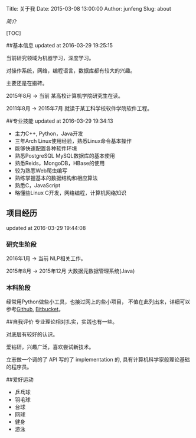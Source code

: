 Title: 关于我
Date: 2015-03-08 13:00:00
Author: junfeng
Slug: about

*简介*

[TOC]

##基本信息
updated at 2016-03-29 19:25:15

当前研究领域为机器学习，深度学习。

对操作系统，网络，编程语言，数据库都有较大的兴趣。

主要还是在搬砖。

2015年8月 -> 当前 某高校计算机学院研究生在读。

2011年8月 -> 2015年7月 就读于某工科学校软件学院软件工程。

##专业技能
updated at 2016-03-29 19:34:13

* 主力C++, Python，Java开发
* 三年Arch Linux使用经验，熟悉Linux命令基本操作
* 能够快速配置各种软件环境
* 熟悉PostgreSQL MySQL数据库的基本使用
* 熟悉Reids，MongoDB，HBase的使用
* 较为熟悉Web爬虫编写
* 熟练掌握基本的数据结构和相应算法
* 熟悉C，JavaScript
* 略懂些Linux C开发，网络编程，计算机网络知识


## 项目经历
updated at 2016-03-29 19:44:08

### 研究生阶段
2016年1月 -> 当前 NLP相关工作。

2015年8月 -> 2015年12月 大数据元数据管理系统(Java)

### 本科阶段
经常用Python做些小工具，也接过网上的些小项目，
不值在此列出来，详细可以参考[Github][1], [Bitbucket][2]。


##自我评价
专业理论相对扎实，实践也有一些。

对底层有较好的认识。

爱钻研，兴趣广泛，喜欢尝试新技术。

立志做一个调的了 API 写的了 implementation 的,
具有计算机科学家般理论基础的程序员。

##爱好运动
* 乒乓球
* 羽毛球
* 台球
* 网球
* 健身
* 游泳



[1]: https://github.com/junfenglx
[2]: https://bitbucket.org/junfeng_hu/

